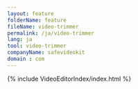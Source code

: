 ```yaml
---
layout: feature
folderName: feature
fileName: video-trimmer
permalink: /ja/video-trimmer
lang: ja
tool: video-trimmer
companyName: safevideokit
domain : com
---
```


{% include VideoEditorIndex/index.html %}

   